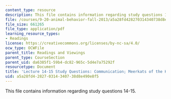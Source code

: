 ```yaml
---
content_type: resource
description: This file contains information regarding study questions 14-15.
file: /courses/9-20-animal-behavior-fall-2013/a5a28fd428270314340738d8e490e8f5_MIT9_20F13_L14_15_Qs.pdf
file_size: 661265
file_type: application/pdf
learning_resource_types:
- Readings
license: https://creativecommons.org/licenses/by-nc-sa/4.0/
ocw_type: OCWFile
parent_title: Readings and Viewings
parent_type: CourseSection
parent_uid: da6385f1-59b4-dc82-965c-5d4e7a75292f
resourcetype: Document
title: 'Lecture 14-15 Study Questions: Communication; Meerkats of the Kalahari Desert'
uid: a5a28fd4-2827-0314-3407-38d8e490e8f5
---
```

This file contains information regarding study questions 14-15.
